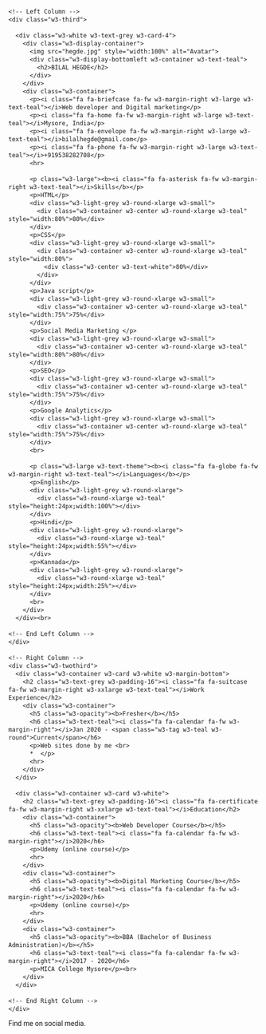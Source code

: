 <!DOCTYPE html>
<html>
<title>Bilal Hegde</title>
<meta charset="UTF-8">
<meta name="viewport" content="width=device-width, initial-scale=1">
<link rel="stylesheet" href="https://www.w3schools.com/w3css/4/w3.css">
<link rel='stylesheet' href='https://fonts.googleapis.com/css?family=Roboto'>
<link rel="stylesheet" href="https://cdnjs.cloudflare.com/ajax/libs/font-awesome/4.7.0/css/font-awesome.min.css">
<style>
html,body,h1,h2,h3,h4,h5,h6 {font-family: "Roboto", sans-serif}
</style>
<body class="w3-light-grey">

<!-- Page Container -->
<div class="w3-content w3-margin-top" style="max-width:1400px;">

  <!-- The Grid -->
  <div class="w3-row-padding">
  
    <!-- Left Column -->
    <div class="w3-third">
    
      <div class="w3-white w3-text-grey w3-card-4">
        <div class="w3-display-container">
          <img src="hegde.jpg" style="width:100%" alt="Avatar">
          <div class="w3-display-bottomleft w3-container w3-text-teal">
            <h2>BILAL HEGDE</h2>
          </div>
        </div>
        <div class="w3-container">
          <p><i class="fa fa-briefcase fa-fw w3-margin-right w3-large w3-text-teal"></i>Web developer and Digital marketing</p>
          <p><i class="fa fa-home fa-fw w3-margin-right w3-large w3-text-teal"></i>Mysore, India</p>
          <p><i class="fa fa-envelope fa-fw w3-margin-right w3-large w3-text-teal"></i>bilalhegde@gmail.com</p>
          <p><i class="fa fa-phone fa-fw w3-margin-right w3-large w3-text-teal"></i>+919538282708</p>
          <hr>

          <p class="w3-large"><b><i class="fa fa-asterisk fa-fw w3-margin-right w3-text-teal"></i>Skills</b></p>
          <p>HTML</p>
          <div class="w3-light-grey w3-round-xlarge w3-small">
            <div class="w3-container w3-center w3-round-xlarge w3-teal" style="width:80%">80%</div>
          </div>
          <p>CSS</p>
          <div class="w3-light-grey w3-round-xlarge w3-small">
            <div class="w3-container w3-center w3-round-xlarge w3-teal" style="width:80%">
              <div class="w3-center w3-text-white">80%</div>
            </div>
          </div>
          <p>Java script</p>
          <div class="w3-light-grey w3-round-xlarge w3-small">
            <div class="w3-container w3-center w3-round-xlarge w3-teal" style="width:75%">75%</div>
          </div>
          <p>Social Media Marketing </p>
          <div class="w3-light-grey w3-round-xlarge w3-small">
            <div class="w3-container w3-center w3-round-xlarge w3-teal" style="width:80%">80%</div>
          </div>
          <p>SEO</p>
          <div class="w3-light-grey w3-round-xlarge w3-small">
            <div class="w3-container w3-center w3-round-xlarge w3-teal" style="width:75%">75%</div>
          </div>
          <p>Google Analytics</p>
          <div class="w3-light-grey w3-round-xlarge w3-small">
            <div class="w3-container w3-center w3-round-xlarge w3-teal" style="width:75%">75%</div>
          </div>
          <br>

          <p class="w3-large w3-text-theme"><b><i class="fa fa-globe fa-fw w3-margin-right w3-text-teal"></i>Languages</b></p>
          <p>English</p>
          <div class="w3-light-grey w3-round-xlarge">
            <div class="w3-round-xlarge w3-teal" style="height:24px;width:100%"></div>
          </div>
          <p>Hindi</p>
          <div class="w3-light-grey w3-round-xlarge">
            <div class="w3-round-xlarge w3-teal" style="height:24px;width:55%"></div>
          </div>
          <p>Kannada</p>
          <div class="w3-light-grey w3-round-xlarge">
            <div class="w3-round-xlarge w3-teal" style="height:24px;width:25%"></div>
          </div>
          <br>
        </div>
      </div><br>

    <!-- End Left Column -->
    </div>

    <!-- Right Column -->
    <div class="w3-twothird">
      <div class="w3-container w3-card w3-white w3-margin-bottom">
        <h2 class="w3-text-grey w3-padding-16"><i class="fa fa-suitcase fa-fw w3-margin-right w3-xxlarge w3-text-teal"></i>Work Experience</h2>
        <div class="w3-container">
          <h5 class="w3-opacity"><b>Fresher</b></h5>
          <h6 class="w3-text-teal"><i class="fa fa-calendar fa-fw w3-margin-right"></i>Jan 2020 - <span class="w3-tag w3-teal w3-round">Current</span></h6>
          <p>Web sites done by me <br>
          *  </p>
          <hr>
        </div>
      </div>

      <div class="w3-container w3-card w3-white">
        <h2 class="w3-text-grey w3-padding-16"><i class="fa fa-certificate fa-fw w3-margin-right w3-xxlarge w3-text-teal"></i>Education</h2>
        <div class="w3-container">
          <h5 class="w3-opacity"><b>Web Developer Course</b></h5>
          <h6 class="w3-text-teal"><i class="fa fa-calendar fa-fw w3-margin-right"></i>2020</h6>
          <p>Udemy (online course)</p>
          <hr>
        </div>
        <div class="w3-container">
          <h5 class="w3-opacity"><b>Digital Marketing Course</b></h5>
          <h6 class="w3-text-teal"><i class="fa fa-calendar fa-fw w3-margin-right"></i>2020</h6>
          <p>Udemy (online course)</p>
          <hr>
        </div>
        <div class="w3-container">
          <h5 class="w3-opacity"><b>BBA (Bachelor of Business Administration)</b></h5>
          <h6 class="w3-text-teal"><i class="fa fa-calendar fa-fw w3-margin-right"></i>2017 - 2020</h6>
          <p>MICA College Mysore</p><br>
        </div>
      </div>

    <!-- End Right Column -->
    </div>
    
  <!-- End Grid -->
  </div>
  
  <!-- End Page Container -->
</div>

<footer class="w3-container w3-teal w3-center w3-margin-top">
  <p>Find me on social media.</p>
<a href="https://www.facebook.com/profile.php?id=100010103021021" target="_blank">
  <i class="fa fa-facebook-official w3-hover-opacity"></i>
</a>
<a href="https://www.instagram.com/bilal_hegde/" target="_blank">
  <i class="fa fa-instagram w3-hover-opacity"></i>
</a> 
<a href="https://in.pinterest.com/bilalhegde/" target="_blank">
  <i class="fa fa-pinterest-p w3-hover-opacity"></i>
</a>  
<a href="https://twitter.com/bilal_hegde" target="_blank">
  <i class="fa fa-twitter w3-hover-opacity"></i>
</a>
<a href="https://www.linkedin.com/in/bilal-hegde-7699601a0/" target="_blank">
  <i class="fa fa-linkedin w3-hover-opacity"></i>
</a>  
</footer>

</body>
</html>
